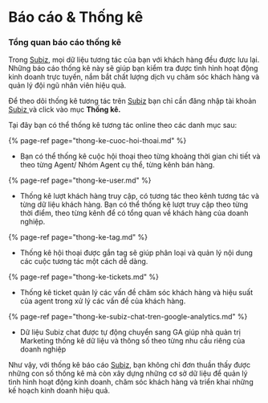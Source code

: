 # Báo cáo & Thống kê

### Tổng quan báo cáo thống kê

Trong [Subiz](https://subiz.com/vi/), mọi dữ liệu tương tác của bạn với khách hàng đều được lưu lại. Những báo cáo thống kê này sẽ giúp bạn kiểm tra được tình hình hoạt động kinh doanh trực tuyến, nắm bắt chất lượng dịch vụ chăm sóc khách hàng và quản lý đội ngũ nhân viên hiệu quả.

Để theo dõi thống kê tương tác trên [Subiz](https://subiz.com/vi/) bạn chỉ cần đăng nhập tài khoản[ Subiz ](https://subiz.com/vi/)và click vào mục **Thống kê.** 

Tại đây bạn có thể thống kê tương tác online theo các danh mục sau:

{% page-ref page="thong-ke-cuoc-hoi-thoai.md" %}

* Bạn có thể thống kê cuộc hội thoại theo từng khoảng thời gian chi tiết và theo từng Agent/ Nhóm Agent cụ thể, từng kênh bán hàng.

{% page-ref page="thong-ke-user.md" %}

* Thống kê lượt khách hàng truy cập, có tương tác theo kênh tương tác và từng dữ liệu khách hàng. Bạn có thể thống kê lượt truy cập theo từng thời điểm, theo từng kênh để có tổng quan về khách hàng của doanh nghiệp.

{% page-ref page="thong-ke-tag.md" %}

* Thống kê hội thoại được gắn tag sẽ giúp phân loại và quản lý nội dung các cuộc tương tác một cách dễ dàng.

{% page-ref page="thong-ke-tickets.md" %}

* Thống kê ticket quản lý các vấn đề chăm sóc khách hàng và hiệu suất của agent trong xử lý các vấn đề của khách hàng.

{% page-ref page="thong-ke-subiz-chat-tren-google-analytics.md" %}

* Dữ liệu Subiz chat được tự động chuyển sang GA giúp nhà quản trị Marketing thống kê dữ liệu và thông số theo từng nhu cầu riêng của doanh nghiệp

Như vậy, với thống kê báo cáo [Subiz](https://subiz.com/vi/), bạn không chỉ đơn thuần thấy được những con số thống kê mà còn xây dựng những cơ sở dữ liệu để quản lý tình hình hoạt động kinh doanh, chăm sóc khách hàng và triển khai những kế hoạch kinh doanh hiệu quả.



